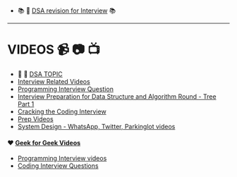 * :books: :book: [DSA revision for Interview](http://www.columbia.edu/~jxz2101/#12) :books:

---
# VIDEOS :video_camera: :camera: :tv: 
* :cop: :metal: [DSA TOPIC](https://www.youtube.com/channel/UCmY63R8Xn20c6uIzcGgmI9A)
* [Interview Related Videos](https://www.youtube.com/channel/UCZSfwNcYIpqO8B9wnBg4HWA)
* [Programming Interview Question](https://www.youtube.com/playlist?list=PLamzFoFxwoNjPfxzaWqs7cZGsPYy0x_gI)
* [Interview Preparation for Data Structure and Algorithm Round - Tree Part 1](https://www.youtube.com/watch?v=TpMmcEwW524&t=1793s)
* [Cracking the Coding Interview](https://www.youtube.com/watch?v=4NIb9l3imAo&t=42s)
* [Prep Videos](https://www.youtube.com/channel/UCxX9wt5FWQUAAz4UrysqK9A/videos)
* [System Design - WhatsApp, Twitter, Parkinglot videos](https://www.youtube.com/channel/UC-vYrOAmtrx9sBzJAf3x_xw/videos)
#### :hearts: [Geek for Geek Videos](https://www.youtube.com/watch?v=il_t1WVLNxk&list=PLqM7alHXFySGqCvcwfqqMrteqWukz9ZoE)
* [Programming Interview videos](https://www.youtube.com/user/mycodeschool/videos)
* [Coding Interview Questions](https://www.youtube.com/playlist?list=PLNmW52ef0uwsjnM06LweaYEZr-wjPKBnj)
